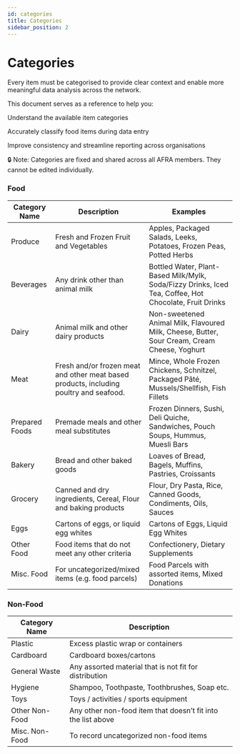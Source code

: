 ```yaml
---
id: categories
title: Categories
sidebar_position: 2
---
```

# Categories

Every item must be categorised to provide clear context and enable more meaningful data analysis across the network.

This document serves as a reference to help you:


Understand the available item categories



Accurately classify food items during data entry



Improve consistency and streamline reporting across organisations



🔒 Note: Categories are fixed and shared across all AFRA members. They cannot be edited individually.

### Food


| Category Name     | Description                                                        | Examples                                                                                       |
|-------------------|--------------------------------------------------------------------|------------------------------------------------------------------------------------------------|
| Produce           | Fresh and Frozen Fruit and Vegetables                              | Apples, Packaged Salads, Leeks, Potatoes, Frozen Peas, Potted Herbs                            |
| Beverages         | Any drink other than animal milk                                   | Bottled Water, Plant-Based Milk/Mylk, Soda/Fizzy Drinks, Iced Tea, Coffee, Hot Chocolate, Fruit Drinks |
| Dairy             | Animal milk and other dairy products                               | Non-sweetened Animal Milk, Flavoured Milk, Cheese, Butter, Sour Cream, Cream Cheese, Yoghurt  |
| Meat              | Fresh and/or frozen meat and other meat based products, including poultry and seafood. | Mince, Whole Frozen Chickens, Schnitzel, Packaged Pâté, Mussels/Shellfish, Fish Fillets        |
| Prepared Foods    | Premade meals and other meal substitutes                           | Frozen Dinners, Sushi, Deli Quiche, Sandwiches, Pouch Soups, Hummus, Muesli Bars               |
| Bakery            | Bread and other baked goods                                        | Loaves of Bread, Bagels, Muffins, Pastries, Croissants                                         |
| Grocery           | Canned and dry ingredients, Cereal, Flour and baking products      | Flour, Dry Pasta, Rice, Canned Goods, Condiments, Oils, Sauces                               |
| Eggs              | Cartons of eggs, or liquid egg whites                              | Cartons of Eggs, Liquid Egg Whites                                                            |
| Other Food        | Food items that do not meet any other criteria                     | Confectionery, Dietary Supplements                                                            |
| Misc. Food        | For uncategorized/mixed items (e.g. food parcels)                  | Food Parcels with assorted items, Mixed Donations                                             |

### Non-Food



| Category Name     | Description                                                         |
|------------------|----------------------------------------------------------------------|
| Plastic          | Excess plastic wrap or containers                                    |
| Cardboard        | Cardboard boxes/cartons                                              |
| General Waste    | Any assorted material that is not fit for distribution              |
| Hygiene          | Shampoo, Toothpaste, Toothbrushes, Soap etc.                         |
| Toys             | Toys / activities / sports equipment                                 |
| Other Non-Food   | Any other non-food item that doesn’t fit into the list above         |
| Misc. Non-Food   | To record uncategorized non-food items                               |
